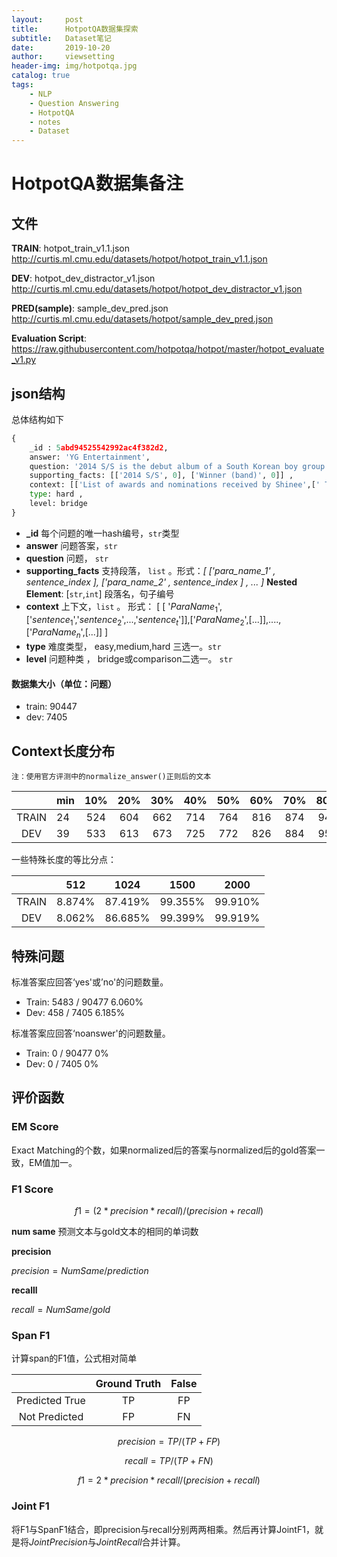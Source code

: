 ```yaml
---
layout:     post
title:      HotpotQA数据集探索
subtitle:   Dataset笔记
date:       2019-10-20
author:     viewsetting
header-img: img/hotpotqa.jpg
catalog: true
tags:
    - NLP
    - Question Answering
    - HotpotQA
    - notes
    - Dataset
---
```




# HotpotQA数据集备注

## 文件

**TRAIN**: hotpot_train_v1.1.json http://curtis.ml.cmu.edu/datasets/hotpot/hotpot_train_v1.1.json

**DEV**: hotpot_dev_distractor_v1.json http://curtis.ml.cmu.edu/datasets/hotpot/hotpot_dev_distractor_v1.json

**PRED(sample)**: sample_dev_pred.json  http://curtis.ml.cmu.edu/datasets/hotpot/sample_dev_pred.json

**Evaluation Script**: https://raw.githubusercontent.com/hotpotqa/hotpot/master/hotpot_evaluate_v1.py

## json结构

总体结构如下

```python
{
	_id : 5abd94525542992ac4f382d2,
	answer: 'YG Entertainment',
	question: '2014 S/S is the debut album of a South Korean boy group that was formed by who?' ,
	supporting_facts: [['2014 S/S', 0], ['Winner (band)', 0]] ,
	context: [['List of awards and nominations received by Shinee',[' The group was formed by S.M. Entertainment in 2008 and...', 'South Korean boy group Shinee have received several awards...',...],[...,[...]],...]
	type: hard ,
	level: bridge
}
```

- **_id**  每个问题的唯一hash编号，`str`类型
- **answer**  问题答案，`str`
- **question** 问题， `str`
- **supporting_facts** 支持段落， `list` 。形式：*[ ['para_name_1' , sentence_index ], ['para_name_2' , sentence_index ] , ... ]*    **Nested Element**: [`str`,`int`] 段落名，句子编号
- **context** 上下文，`list` 。 形式： [ [ '$ParaName_1$',['$sentence_1$','$sentence_2$',...,'$sentence_t$']],['$ParaName_2$',[...]],....,['$ParaName_n$',[...]] ]     
- **type** 难度类型， easy,medium,hard 三选一。`str`
- **level** 问题种类 ， bridge或comparison二选一。 `str`

#### 数据集大小（单位：问题）

- train: 90447
- dev: 7405

## Context长度分布

`注：使用官方评测中的normalize_answer()正则后的文本`

|       | min  | 10%  | 20%  | 30%  | 40%  | 50%  | 60%  | 70%  | 80%  | 90%  | max  |
| :---: | ---- | :--: | :--: | :--: | :--: | :--: | :--: | :--: | :--: | :--: | :--: |
| TRAIN | 24   | 524  | 604  | 662  | 714  | 764  | 816  | 874  | 947  | 1059 | 2511 |
|  DEV  | 39   | 533  | 613  | 673  | 725  | 772  | 826  | 884  | 954  | 1069 | 2337 |

一些特殊长度的等比分点：

|       |  512   |  1024   |  1500   |  2000   |
| :---: | :----: | :-----: | :-----: | :-----: |
| TRAIN | 8.874% | 87.419% | 99.355% | 99.910% |
|  DEV  | 8.062% | 86.685% | 99.399% | 99.919% |



## 特殊问题

标准答案应回答‘yes'或’no'的问题数量。

- Train:  5483 / 90477   6.060%
- Dev:    458 / 7405       6.185%

标准答案应回答‘noanswer'的问题数量。

- Train:  0 / 90477          0%
- Dev:    0 / 7405            0%



## 评价函数

### EM Score

Exact Matching的个数，如果normalized后的答案与normalized后的gold答案一致，EM值加一。

### F1 Score

$$ f1 = (2 * precision * recall )/ (precision + recall)$$

**num same** 预测文本与gold文本的相同的单词数

**precision** 

$precision = NumSame / prediction$

**recalll**

$recall = NumSame / gold$

### Span F1

计算span的F1值，公式相对简单

|                | Ground Truth | False |
| :------------: | :----------: | :---: |
| Predicted True |      TP      |  FP   |
| Not Predicted  |      FP      |  FN   |

$$precision = TP/(TP+FP)$$

$$recall = TP/(TP+FN)$$

$$f1 = 2 * precision * recall /(precision + recall) $$

### Joint F1

将F1与SpanF1结合，即precision与recall分别两两相乘。然后再计算JointF1，就是将$JointPrecision$与$JointRecall$合并计算。

